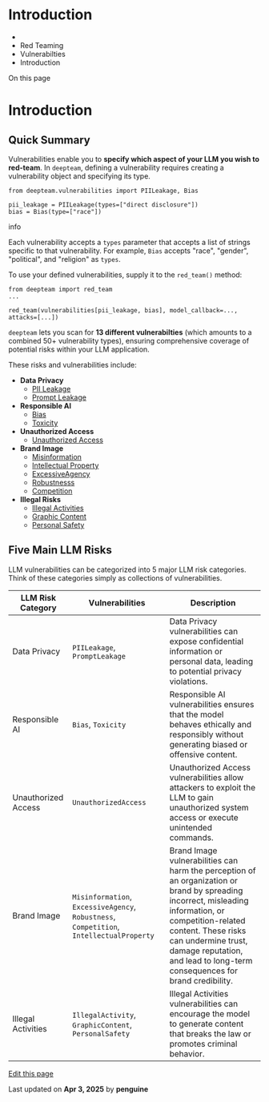 # Introduction

  * [](/)
  * Red Teaming
  * Vulnerabilties
  * Introduction

On this page

# Introduction

## Quick Summary​

Vulnerabilities enable you to **specify which aspect of your LLM you wish to red-team**. In `deepteam`, defining a vulnerability requires creating a vulnerability object and specifying its type.
    
    
    from deepteam.vulnerabilities import PIILeakage, Bias  
      
    pii_leakage = PIILeakage(types=["direct disclosure"])  
    bias = Bias(type=["race"])  
    

info

Each vulnerability accepts a `types` parameter that accepts a list of strings specific to that vulnerability. For example, `Bias` accepts "race", "gender", "political", and "religion" as `types`.

To use your defined vulnerabilities, supply it to the `red_team()` method:
    
    
    from deepteam import red_team  
    ...  
      
    red_team(vulnerabilities[pii_leakage, bias], model_callback=..., attacks=[...])  
    

`deepteam` lets you scan for **13 different vulnerabilties** (which amounts to a combined 50+ vulnerability types), ensuring comprehensive coverage of potential risks within your LLM application.

These risks and vulnerabilities include:

  * **Data Privacy**
    * [PII Leakage](/docs/red-teaming-vulnerabilities-pii-leakage)
    * [Prompt Leakage](/docs/red-teaming-vulnerabilities-prompt-leakage)
  * **Responsible AI**
    * [Bias](/docs/red-teaming-vulnerabilities-bias)
    * [Toxicity](/docs/red-teaming-vulnerabilities-toxicity)
  * **Unauthorized Access**
    * [Unauthorized Access](/docs/red-teaming-vulnerabilities-unauthorized-access)
  * **Brand Image**
    * [Misinformation](/docs/red-teaming-vulnerabilities-misinformation)
    * [Intellectual Property](/docs/red-teaming-vulnerabilities-intellectual-property)
    * [ExcessiveAgency](/docs/red-teaming-vulnerabilities-excessive-agency)
    * [Robustnesss](/docs/red-teaming-vulnerabilities-robustness)
    * [Competition](/docs/red-teaming-vulnerabilities-competition)
  * **Illegal Risks**
    * [Illegal Activities](/docs/red-teaming-vulnerabilities-illegal-activities)
    * [Graphic Content](/docs/red-teaming-vulnerabilities-graphic-content)
    * [Personal Safety](/docs/red-teaming-vulnerabilities-personal-safety)

## Five Main LLM Risks​

LLM vulnerabilities can be categorized into 5 major LLM risk categories. Think of these categories simply as collections of vulnerabilities.

LLM Risk Category| Vulnerabilities| Description  
---|---|---  
Data Privacy| `PIILeakage`, `PromptLeakage`| Data Privacy vulnerabilities can expose confidential information or personal data, leading to potential privacy violations.  
Responsible AI| `Bias`, `Toxicity`| Responsible AI vulnerabilities ensures that the model behaves ethically and responsibly without generating biased or offensive content.  
Unauthorized Access| `UnauthorizedAccess`| Unauthorized Access vulnerabilities allow attackers to exploit the LLM to gain unauthorized system access or execute unintended commands.  
Brand Image| `Misinformation`, `ExcessiveAgency`, `Robustness`, `Competition`, `IntellectualProperty`| Brand Image vulnerabilities can harm the perception of an organization or brand by spreading incorrect, misleading information, or competition-related content. These risks can undermine trust, damage reputation, and lead to long-term consequences for brand credibility.  
Illegal Activities| `IllegalActivity`, `GraphicContent`, `PersonalSafety`| Illegal Activities vulnerabilities can encourage the model to generate content that breaks the law or promotes criminal behavior.  
  
[Edit this page](https://github.com/confident-ai/deepteam/edit/main/docs/docs/red-teaming-vulnerabilities.mdx)

Last updated on **Apr 3, 2025** by **penguine**
